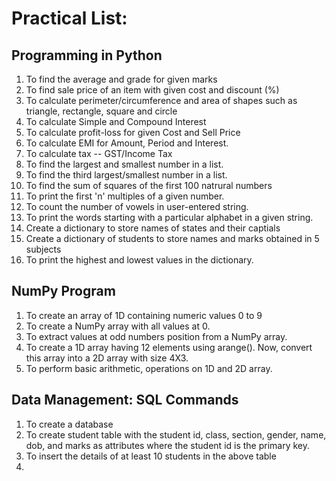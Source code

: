 # Practical List:


## Programming in Python

1. To find the average and grade for given marks
2. To find sale price of an item with given cost and discount (%)
3. To calculate perimeter/circumference and area of shapes such as triangle, rectangle, square and circle
4. To calculate Simple and Compound Interest
5. To calculate profit-loss for given Cost and Sell Price
6. To calculate EMI for Amount, Period and Interest.
7. To calculate tax -- GST/Income Tax
8. To find the largest and smallest number in a list.
9. To find the third largest/smallest number in a list.
10. To find the sum of squares of the first 100 natrural numbers
11. To print the first 'n' multiples of a given number.
12. To count the number of vowels in user-entered string.
13. To print the words starting with a particular alphabet in a given string.
14. Create a dictionary to store names of states and their captials
15. Create a dictionary of students to store names and marks obtained in 5 subjects
16. To print the highest and lowest values in the dictionary.


## NumPy Program

1. To create an array of 1D containing numeric values 0 to 9
2. To create a NumPy array with all values at 0.
3. To extract values at odd numbers position from a NumPy array.
4. To create a 1D array having 12 elements using arange(). Now, convert this array into a 2D array with size 4X3.
5. To perform basic arithmetic, operations on 1D and 2D array.


## Data Management: SQL Commands

1. To create a database
2. To create student table with the student id, class, section, gender, name, dob, and marks as attributes where the student id is the primary key.
3. To insert the details of at least 10 students in the above table
4. 
